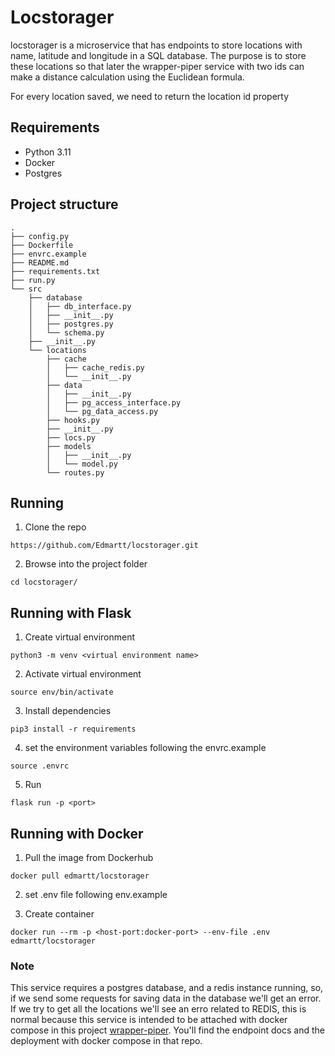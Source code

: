 # Locstorager

locstorager is a microservice that has endpoints to store locations with name, latitude and longitude in a SQL database. The purpose is to store these locations so that later the wrapper-piper service with two ids can make a distance calculation using the Euclidean formula.

For every location saved, we need to return the location id property


## Requirements

- Python 3.11
- Docker
- Postgres

## Project structure

```
.
├── config.py
├── Dockerfile
├── envrc.example
├── README.md
├── requirements.txt
├── run.py
└── src
    ├── database
    │   ├── db_interface.py
    │   ├── __init__.py
    │   ├── postgres.py
    │   └── schema.py
    ├── __init__.py
    └── locations
        ├── cache
        │   ├── cache_redis.py
        │   └── __init__.py
        ├── data
        │   ├── __init__.py
        │   ├── pg_access_interface.py
        │   └── pg_data_access.py
        ├── hooks.py
        ├── __init__.py
        ├── locs.py
        ├── models
        │   ├── __init__.py
        │   └── model.py
        └── routes.py
```

## Running

1. Clone the repo

```
https://github.com/Edmartt/locstorager.git
```

2. Browse into the project folder

```
cd locstorager/
```

## Running with Flask

1. Create virtual environment

```
python3 -m venv <virtual environment name>
```


2. Activate virtual environment

```
source env/bin/activate
```

3. Install dependencies

```
pip3 install -r requirements
```

4. set the environment variables following the envrc.example

```
source .envrc
```

5. Run

```
flask run -p <port>
```

## Running with Docker

1. Pull the image from Dockerhub

```
docker pull edmartt/locstorager
```

2. set .env file following env.example

3. Create container

```
docker run --rm -p <host-port:docker-port> --env-file .env edmartt/locstorager
```

### Note

This service requires a postgres database, and a redis instance running, so, if we send some requests for saving data in the database we'll get an error. If we try to get all the locations we'll see an erro related to REDIS, this is normal because this service is intended to be attached with docker compose in this project [wrapper-piper](https://github.com/Edmartt/wrapper-piper). You'll find the endpoint docs and the deployment with docker compose in that repo.
